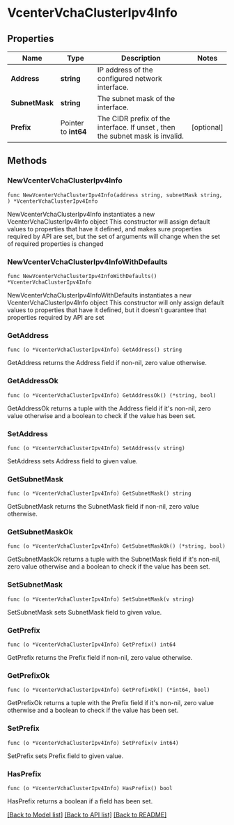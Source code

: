 # VcenterVchaClusterIpv4Info

## Properties

Name | Type | Description | Notes
------------ | ------------- | ------------- | -------------
**Address** | **string** | IP address of the configured network interface. | 
**SubnetMask** | **string** | The subnet mask of the interface. | 
**Prefix** | Pointer to **int64** | The CIDR prefix of the interface. If unset , then the subnet mask is invalid. | [optional] 

## Methods

### NewVcenterVchaClusterIpv4Info

`func NewVcenterVchaClusterIpv4Info(address string, subnetMask string, ) *VcenterVchaClusterIpv4Info`

NewVcenterVchaClusterIpv4Info instantiates a new VcenterVchaClusterIpv4Info object
This constructor will assign default values to properties that have it defined,
and makes sure properties required by API are set, but the set of arguments
will change when the set of required properties is changed

### NewVcenterVchaClusterIpv4InfoWithDefaults

`func NewVcenterVchaClusterIpv4InfoWithDefaults() *VcenterVchaClusterIpv4Info`

NewVcenterVchaClusterIpv4InfoWithDefaults instantiates a new VcenterVchaClusterIpv4Info object
This constructor will only assign default values to properties that have it defined,
but it doesn't guarantee that properties required by API are set

### GetAddress

`func (o *VcenterVchaClusterIpv4Info) GetAddress() string`

GetAddress returns the Address field if non-nil, zero value otherwise.

### GetAddressOk

`func (o *VcenterVchaClusterIpv4Info) GetAddressOk() (*string, bool)`

GetAddressOk returns a tuple with the Address field if it's non-nil, zero value otherwise
and a boolean to check if the value has been set.

### SetAddress

`func (o *VcenterVchaClusterIpv4Info) SetAddress(v string)`

SetAddress sets Address field to given value.


### GetSubnetMask

`func (o *VcenterVchaClusterIpv4Info) GetSubnetMask() string`

GetSubnetMask returns the SubnetMask field if non-nil, zero value otherwise.

### GetSubnetMaskOk

`func (o *VcenterVchaClusterIpv4Info) GetSubnetMaskOk() (*string, bool)`

GetSubnetMaskOk returns a tuple with the SubnetMask field if it's non-nil, zero value otherwise
and a boolean to check if the value has been set.

### SetSubnetMask

`func (o *VcenterVchaClusterIpv4Info) SetSubnetMask(v string)`

SetSubnetMask sets SubnetMask field to given value.


### GetPrefix

`func (o *VcenterVchaClusterIpv4Info) GetPrefix() int64`

GetPrefix returns the Prefix field if non-nil, zero value otherwise.

### GetPrefixOk

`func (o *VcenterVchaClusterIpv4Info) GetPrefixOk() (*int64, bool)`

GetPrefixOk returns a tuple with the Prefix field if it's non-nil, zero value otherwise
and a boolean to check if the value has been set.

### SetPrefix

`func (o *VcenterVchaClusterIpv4Info) SetPrefix(v int64)`

SetPrefix sets Prefix field to given value.

### HasPrefix

`func (o *VcenterVchaClusterIpv4Info) HasPrefix() bool`

HasPrefix returns a boolean if a field has been set.


[[Back to Model list]](../README.md#documentation-for-models) [[Back to API list]](../README.md#documentation-for-api-endpoints) [[Back to README]](../README.md)


